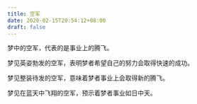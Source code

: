 ```yaml
---
title: 空军
date: 2020-02-15T20:54:12+08:00
draft: false
---
```


梦中的空军，代表的是事业上的腾飞。



梦见英姿勃发的空军，表明梦者希望自己的努力会取得快速的成功。



梦见整装待发的空军，意味着梦者事业上会取得新的腾飞。



梦见在蓝天中飞翔的空军，预示着梦者事业如日中天。

